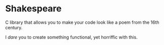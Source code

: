 # Shakespeare
C library that allows you to make your code look like a poem from the 16th century. 

I _dare_ you to create something functional, yet horriffic with this.
